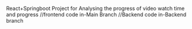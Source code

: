 React+Springboot Project for Analysing the progress of video watch time and progress
//frontend code in-Main Branch
//Backend code in-Backend branch
